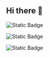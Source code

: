 ## Hi there 👋

![Static Badge](https://img.shields.io/badge/www-schwer.us-red?style=for-the-badge)

![Static Badge](https://img.shields.io/badge/Email-augie%40schwer.us-white?style=for-the-badge)

![Static Badge](https://img.shields.io/badge/LinkedIn-augustschwer-blue?style=for-the-badge)

<!--
**augieschwer/augieschwer** is a ✨ _special_ ✨ repository because its `README.md` (this file) appears on your GitHub profile.

Here are some ideas to get you started:

- 🔭 I’m currently working on ...
- 🌱 I’m currently learning ...
- 👯 I’m looking to collaborate on ...
- 🤔 I’m looking for help with ...
- 💬 Ask me about ...
- 😄 Pronouns: ...
- ⚡ Fun fact: ...
-->
